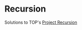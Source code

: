 # Recursion

Solutions to TOP's [Project Recursion](https://www.theodinproject.com/lessons/javascript-recursion)
